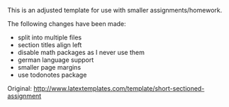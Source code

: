This is an adjusted template for use with smaller assignments/homework.

The following changes have been made:
* split into multiple files
* section titles align left
* disable math packages as I never use them
* german language support
* smaller page margins
* use todonotes package

Original:
http://www.latextemplates.com/template/short-sectioned-assignment
